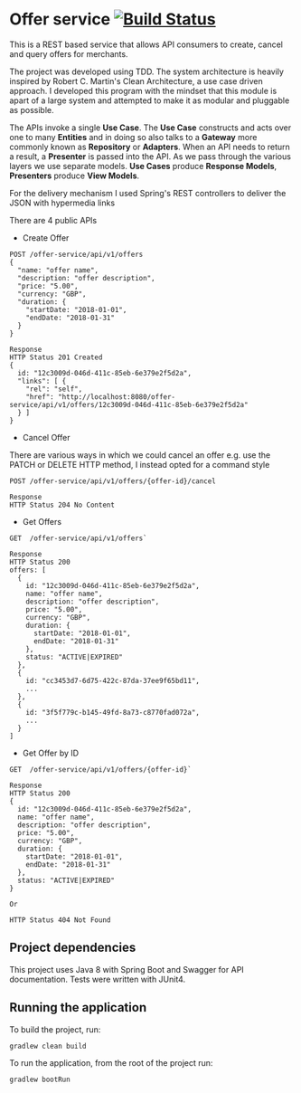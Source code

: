 # Offer service [![Build Status](https://travis-ci.org/grant-burgess/offer-service.svg?branch=master)](https://travis-ci.org/grant-burgess/offer-service)

This is a REST based service that allows API consumers to create, cancel and query offers for merchants.

The project was developed using TDD. The system architecture is heavily inspired by Robert C. Martin's Clean Architecture, a use case driven approach. I developed this program with the mindset that this module is apart of a large system and attempted to make it as modular and pluggable as possible.

The APIs invoke a single **Use Case**. The **Use Case** constructs and acts over one to many **Entities** and in doing so also talks to a **Gateway** more commonly known as **Repository** or **Adapters**.
When an API needs to return a result, a **Presenter** is passed into the API. As we pass through the various layers we use separate models. **Use Cases** produce **Response Models**, **Presenters** produce **View Models**.

For the delivery mechanism I used Spring's REST controllers to deliver the JSON with hypermedia links

There are 4 public APIs
- Create Offer
```
POST /offer-service/api/v1/offers
{
  "name: "offer name",
  "description: "offer description",
  "price: "5.00",
  "currency: "GBP",
  "duration: {
    "startDate: "2018-01-01",
    "endDate: "2018-01-31"
  }
}

Response
HTTP Status 201 Created
{
  id: "12c3009d-046d-411c-85eb-6e379e2f5d2a",
  "links": [ {
    "rel": "self",
    "href": "http://localhost:8080/offer-service/api/v1/offers/12c3009d-046d-411c-85eb-6e379e2f5d2a"
  } ]
}
```
- Cancel Offer 

There are various ways in which we could cancel an offer e.g. use the PATCH or DELETE HTTP method, I instead opted for a command style
```
POST /offer-service/api/v1/offers/{offer-id}/cancel

Response
HTTP Status 204 No Content
```
- Get Offers
```
GET  /offer-service/api/v1/offers`

Response
HTTP Status 200
offers: [
  {
    id: "12c3009d-046d-411c-85eb-6e379e2f5d2a",
    name: "offer name",
    description: "offer description",
    price: "5.00",
    currency: "GBP",
    duration: {
      startDate: "2018-01-01",
      endDate: "2018-01-31"
    },
    status: "ACTIVE|EXPIRED"
  },
  {
    id: "cc3453d7-6d75-422c-87da-37ee9f65bd11",
    ...
  },
  {
    id: "3f5f779c-b145-49fd-8a73-c8770fad072a",
    ...
  }
]

```

- Get Offer by ID
```
GET  /offer-service/api/v1/offers/{offer-id}`

Response
HTTP Status 200
{
  id: "12c3009d-046d-411c-85eb-6e379e2f5d2a",
  name: "offer name",
  description: "offer description",
  price: "5.00",
  currency: "GBP",
  duration: {
    startDate: "2018-01-01",
    endDate: "2018-01-31"
  },
  status: "ACTIVE|EXPIRED"
}

Or

HTTP Status 404 Not Found
```

## Project dependencies
This project uses Java 8 with Spring Boot and Swagger for API documentation. 
Tests were written with JUnit4. 

## Running the application
To build the project, run:

```shell
gradlew clean build
```


To run the application, from the root of the project run:
```shell
gradlew bootRun
```

